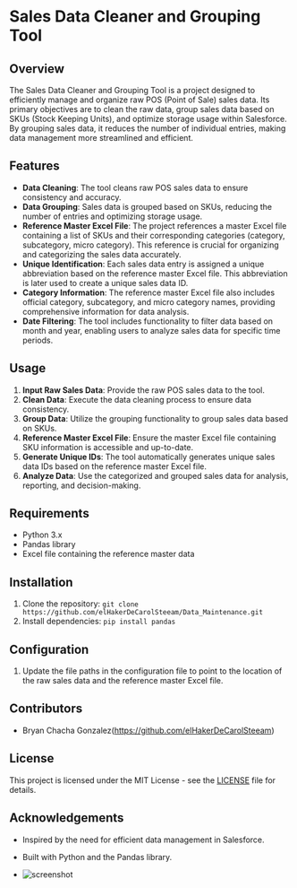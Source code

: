 # Sales Data Cleaner and Grouping Tool

## Overview

The Sales Data Cleaner and Grouping Tool is a project designed to efficiently manage and organize raw POS (Point of Sale) sales data. Its primary objectives are to clean the raw data, group sales data based on SKUs (Stock Keeping Units), and optimize storage usage within Salesforce. By grouping sales data, it reduces the number of individual entries, making data management more streamlined and efficient.

## Features

- **Data Cleaning**: The tool cleans raw POS sales data to ensure consistency and accuracy.
- **Data Grouping**: Sales data is grouped based on SKUs, reducing the number of entries and optimizing storage usage.
- **Reference Master Excel File**: The project references a master Excel file containing a list of SKUs and their corresponding categories (category, subcategory, micro category). This reference is crucial for organizing and categorizing the sales data accurately.
- **Unique Identification**: Each sales data entry is assigned a unique abbreviation based on the reference master Excel file. This abbreviation is later used to create a unique sales data ID.
- **Category Information**: The reference master Excel file also includes official category, subcategory, and micro category names, providing comprehensive information for data analysis.
- **Date Filtering**: The tool includes functionality to filter data based on month and year, enabling users to analyze sales data for specific time periods.

## Usage

1. **Input Raw Sales Data**: Provide the raw POS sales data to the tool.
2. **Clean Data**: Execute the data cleaning process to ensure data consistency.
3. **Group Data**: Utilize the grouping functionality to group sales data based on SKUs.
4. **Reference Master Excel File**: Ensure the master Excel file containing SKU information is accessible and up-to-date.
5. **Generate Unique IDs**: The tool automatically generates unique sales data IDs based on the reference master Excel file.
6. **Analyze Data**: Use the categorized and grouped sales data for analysis, reporting, and decision-making.

## Requirements

- Python 3.x
- Pandas library
- Excel file containing the reference master data

## Installation

1. Clone the repository: `git clone https://github.com/elHakerDeCarolSteeam/Data_Maintenance.git`
2. Install dependencies: `pip install pandas`

## Configuration

1. Update the file paths in the configuration file to point to the location of the raw sales data and the reference master Excel file.

## Contributors

- Bryan Chacha Gonzalez(https://github.com/elHakerDeCarolSteeam)

## License

This project is licensed under the MIT License - see the [LICENSE](LICENSE) file for details.

## Acknowledgements

- Inspired by the need for efficient data management in Salesforce.
- Built with Python and the Pandas library.

- ![screenshot](https://github.com/elHakerDeCarolSteeam/Data_Maintenance/assets/161890147/97534c65-c0b0-40c9-8975-8077ad3c01b4)

